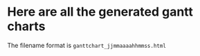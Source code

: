 # Here are all the generated gantt charts

The filename format is `ganttchart_jjmmaaaahhmmss.html` 
